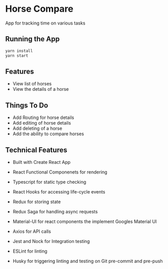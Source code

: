 # Horse Compare

App for tracking time on various tasks

## Running the App

```bash
yarn install
yarn start
```

## Features

* View list of horses
* View the details of a horse

## Things To Do

- Add Routing for horse details
- Add editing of horse details
- Add deleting of a horse
- Add the ability to compare horses

## Technical Features

- Built with Create React App 
- React Functional Componenets for rendering
- Typescript for static type checking
- React Hooks for accessing life-cycle events

- Redux for storing state
- Redux Saga for handling async requests
- Material-UI for react components the implement Googles Material UI
- Axios for API calls
-  Jest and Nock for Integration testing
- ESLint for linting
- Husky for triggering linting and testing on Git pre-commit and pre-push

